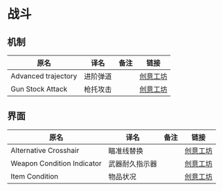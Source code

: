 # 战斗

## 机制

| 原名                | 译名     | 备注 | 链接                                                                          |
| ------------------- | -------- | ---- | ----------------------------------------------------------------------------- |
| Advanced trajectory | 进阶弹道 |      | [创意工坊](https://steamcommunity.com/sharedfiles/filedetails/?id=2895102994) |
| Gun Stock Attack    | 枪托攻击 |      | [创意工坊](https://steamcommunity.com/sharedfiles/filedetails/?id=2905030677) |

## 界面

| 原名                       | 译名           | 备注 | 链接                                                                          |
| -------------------------- | -------------- | ---- | ----------------------------------------------------------------------------- |
| Alternative Crosshair      | 瞄准线替换     |      | [创意工坊](https://steamcommunity.com/sharedfiles/filedetails/?id=2814165668) |
| Weapon Condition Indicator | 武器耐久指示器 |      | [创意工坊](https://steamcommunity.com/sharedfiles/filedetails/?id=2619072426) |
| Item Condition             | 物品状况       |      | [创意工坊](https://steamcommunity.com/sharedfiles/filedetails/?id=2852309899) |
